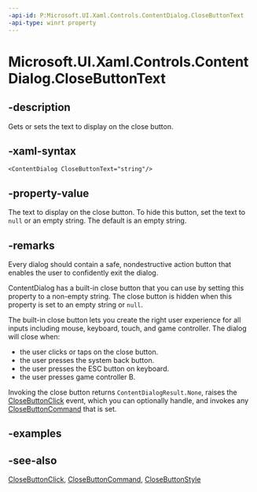 ```yaml
---
-api-id: P:Microsoft.UI.Xaml.Controls.ContentDialog.CloseButtonText
-api-type: winrt property
---
```


<!-- Property syntax.
public string CloseButtonText { get;  set; }
-->

# Microsoft.UI.Xaml.Controls.ContentDialog.CloseButtonText

## -description

Gets or sets the text to display on the close button.

## -xaml-syntax

```xaml
<ContentDialog CloseButtonText="string"/>
```

## -property-value

The text to display on the close button. To hide this button, set the text to `null` or an empty string. The default is an empty string.

## -remarks

Every dialog should contain a safe, nondestructive action button that enables the user to confidently exit the dialog.

ContentDialog has a built-in close button that you can use by setting this property to a non-empty string. The close button is hidden when this property is set to an empty string or `null`.

The built-in close button lets you create the right user experience for all inputs including mouse, keyboard, touch, and game controller. The dialog will close when:

- the user clicks or taps on the close button.
- the user presses the system back button.
- the user presses the ESC button on keyboard.
- the user presses game controller B.

Invoking the close button returns `ContentDialogResult.None`, raises the [CloseButtonClick](contentdialog_closebuttonclick.md) event, which you can optionally handle, and invokes any [CloseButtonCommand](contentdialog_closebuttoncommand.md) that is set.

## -examples

## -see-also

[CloseButtonClick](contentdialog_closebuttonclick.md), [CloseButtonCommand](contentdialog_closebuttoncommand.md), [CloseButtonStyle](contentdialog_closebuttonstyle.md)
